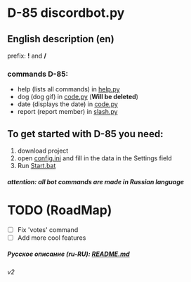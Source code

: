 # D-85 discordbot.py

## English description (en)

prefix: **!** аnd **/**

### commands D-85:

- help (lists all commands) in [help.py](cogs%2Fhelp.py)
- dog (dog gif) in [code.py](cogs%2Fcode.py) (**Will be deleted**)
- date (displays the date) in [code.py](cogs%2Fcode.py)
- report (report member) in [slash.py](cogs%2Fslash.py)

## To get started with D-85 you need:

1. download project
2. open [config.ini](config.ini) and fill in the data in the Settings field
3. Run [Start.bat](Start.bat)

###### **attention: all bot commands are made in Russian language**

# TODO (RoadMap)

- [ ] Fix 'votes' command
- [ ] Add more cool features

##### Русское описание (ru-RU): [README.md](README.md)

###### v2


